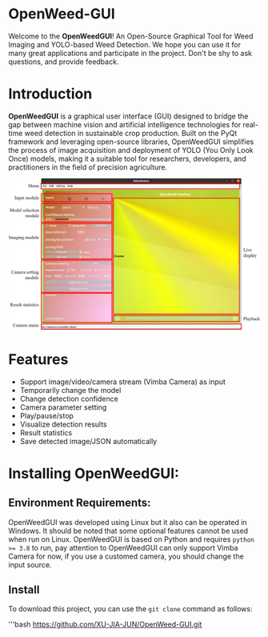 # OpenWeed-GUI
Welcome to the **OpenWeedGUI**! An Open-Source Graphical Tool for Weed Imaging and YOLO-based Weed Detection. We hope you can use it for many great applications and participate in the project. Don't be shy to ask questions, and provide feedback.
# Introduction
**OpenWeedGUI** is a graphical user interface (GUI) designed to bridge the gap between machine vision and artificial intelligence technologies for real-time weed detection in sustainable crop production. Built on the PyQt framework and leveraging open-source libraries, OpenWeedGUI simplifies the process of image acquisition and deployment of YOLO (You Only Look Once) models, making it a suitable tool for researchers, developers, and practitioners in the field of precision agriculture.

![GUI Layout](./Pictures/GUILayout.jpg "GUI Layout")

# Features
- Support image/video/camera stream (Vimba Camera) as input
- Temporarily change the model
- Change detection confidence
- Camera parameter setting
- Play/pause/stop
- Visualize detection results
- Result statistics
- Save detected image/JSON automatically

# Installing OpenWeedGUI:

## Environment Requirements:
OpenWeedGUI was developed using Linux but it also can be operated in Windows. It should be noted that some optional features cannot be used when run on Linux. OpenWeedGUI is based on Python and requires `python >= 3.8` to run, pay attention to OpenWeedGUI can only support Vimba Camera for now, if you use a customed camera, you should change the input source. 

## Install
To download this project, you can use the `git clone` command as follows:

'''bash
https://github.com/XU-JIA-JUN/OpenWeed-GUI.git

